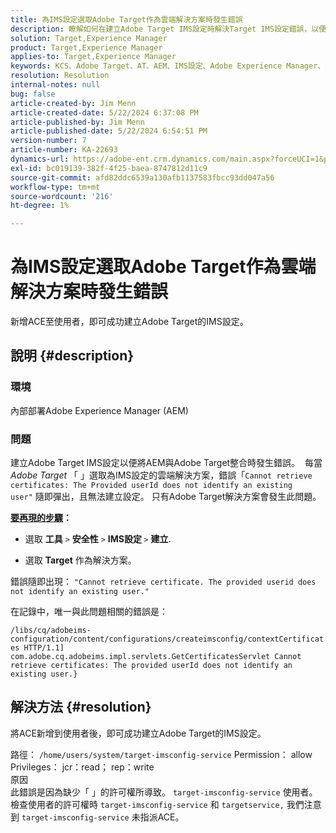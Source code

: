```yaml
---
title: 為IMS設定選取Adobe Target作為雲端解決方案時發生錯誤
description: 瞭解如何在建立Adobe Target IMS設定時解決Target IMS設定錯誤，以便將AEM與Target整合。
solution: Target,Experience Manager
product: Target,Experience Manager
applies-to: Target,Experience Manager
keywords: KCS、Adobe Target、AT、AEM、IMS設定、Adobe Experience Manager、疑難排解、ACE
resolution: Resolution
internal-notes: null
bug: false
article-created-by: Jim Menn
article-created-date: 5/22/2024 6:37:08 PM
article-published-by: Jim Menn
article-published-date: 5/22/2024 6:54:51 PM
version-number: 7
article-number: KA-22693
dynamics-url: https://adobe-ent.crm.dynamics.com/main.aspx?forceUCI=1&pagetype=entityrecord&etn=knowledgearticle&id=000d9d47-6a18-ef11-9f8a-6045bd006268
exl-id: bc019139-382f-4f25-baea-8747812d11c9
source-git-commit: afd82ddc6539a130afb1137583fbcc93dd047a56
workflow-type: tm+mt
source-wordcount: '216'
ht-degree: 1%

---
```


# 為IMS設定選取Adobe Target作為雲端解決方案時發生錯誤


新增ACE至使用者，即可成功建立Adobe Target的IMS設定。

## 說明 {#description}


### 環境

內部部署Adobe Experience Manager (AEM)

### 問題

建立Adobe Target IMS設定以便將AEM與Adobe Target整合時發生錯誤。  每當 *Adobe Target* 「 」選取為IMS設定的雲端解決方案，錯誤「`Cannot retrieve certificates: The Provided userId does not identify an existing user"` 隨即彈出，且無法建立設定。 只有Adobe Target解決方案會發生此問題。



<b><u>要再現的步驟</u>：</b>

- 選取 <b>工具</b> `>`  <b>安全性</b> `>`  <b>IMS設定 </b>`>`  <b>建立</b>.


- 選取 <b>Target</b> 作為解決方案。


錯誤隨即出現： `"Cannot retrieve certificate. The provided userid does not identify an existing user."`

在記錄中，唯一與此問題相關的錯誤是：

`/libs/cq/adobeims-configuration/content/configurations/createimsconfig/contextCertificates HTTP/1.1]  com.adobe.cq.adobeims.impl.servlets.GetCertificatesServlet Cannot retrieve certificates: The provided userId does not identify an existing user.}`


## 解決方法 {#resolution}


將ACE新增到使用者後，即可成功建立Adobe Target的IMS設定。

路徑： `/home/users/system/target-imsconfig-service` Permission： allow Privileges： jcr：read； rep：write
<br>原因<br>
此錯誤是因為缺少「 」的許可權所導致。 `target-imsconfig-service` 使用者。 檢查使用者的許可權時 `target-imsconfig-service` 和 `targetservice,` 我們注意到 `target-imsconfig-service` 未指派ACE。
